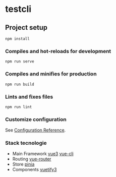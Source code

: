 # testcli

## Project setup
```
npm install
```

### Compiles and hot-reloads for development
```
npm run serve
```

### Compiles and minifies for production
```
npm run build
```

### Lints and fixes files
```
npm run lint
```

### Customize configuration
See [Configuration Reference](https://cli.vuejs.org/config/).

### Stack tecnologie

- Main Framework
[vue3](https://vuejs.org/)
[vue-cli](https://cli.vuejs.org/)
- Routing
[vue-router](https://router.vuejs.org/)
- Store
[pinia](https://pinia.vuejs.org/) 
- Components
[vuetify3](https://next.vuetifyjs.com/)
